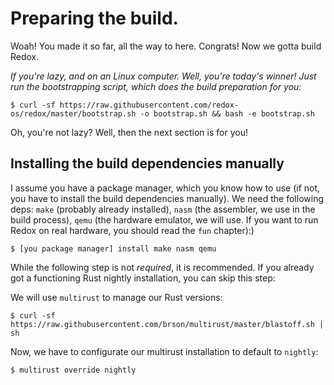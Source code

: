 Preparing the build.
====================

Woah! You made it so far, all the way to here. Congrats! Now we gotta build Redox.

_If you're lazy, and on an Linux computer. Well, you're today's winner! Just run the bootstrapping script, which does the build preparation for you:_

```
$ curl -sf https://raw.githubusercontent.com/redox-os/redox/master/bootstrap.sh -o bootstrap.sh && bash -e bootstrap.sh
```

Oh, you're not lazy? Well, then the next section is for you!

Installing the build dependencies manually
------------------------------------------


I assume you have a package manager, which you know how to use (if not, you have to install the build dependencies manually). We need the following deps: `make` (probably already installed), `nasm` (the assembler, we use in the build process), `qemu` (the hardware emulator, we will use. If you want to run Redox on real hardware, you should read the `fun` chapter):)

```
$ [you package manager] install make nasm qemu
```

While the following step is not _required_, it is recommended. If you already got a functioning Rust nightly installation, you can skip this step:

We will use `multirust` to manage our Rust versions:

```
$ curl -sf https://raw.githubusercontent.com/brson/multirust/master/blastoff.sh | sh
```

Now, we have to configurate our multirust installation to default to `nightly`:

```
$ multirust override nightly
```
